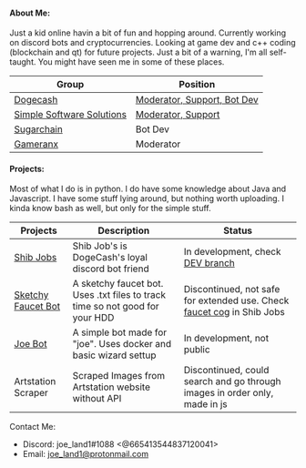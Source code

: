 #### About Me:
    
Just a kid online havin a bit of fun and hopping around. Currently working on discord bots and cryptocurrencies. Looking at game dev and c++ coding (blockchain and qt) for future projects. Just a bit of a warning, I'm all self-taught. You might have seen me in some of these places.

Group | Position
------- | -------
[Dogecash](https://dogec.io)|[Moderator, Support, Bot Dev](https://discord.gg/J6bHHRB)
[Simple Software Solutions](https://sssolutions.io/)|[Moderator, Support](https://discord.gg/Ah9TP92)
[Sugarchain](https://sugarchain.org/)|Bot Dev
[Gameranx](https://discord.com/invite/gameranx)|Moderator

#### Projects:

Most of what I do is in python. I do have some knowledge about Java and Javascript. I have some stuff lying around, but nothing worth uploading.  I kinda know bash as well, but only for the simple stuff.

Projects | Description | Status
-------- | ----------- | ------
[Shib Jobs](https://github.com/joeland1/Shib-Jobs)|Shib Job's is DogeCash's loyal discord bot friend|In development, check [DEV branch](https://github.com/joeland1/Shib-Jobs/tree/dev)
[Sketchy Faucet Bot](https://github.com/joeland1/faucet-discord)|A sketchy faucet bot. Uses .txt files to track time so not good for your HDD|Discontinued, not safe for extended use. Check [faucet cog](https://github.com/joeland1/Shib-Jobs/blob/master/cogs/faucet.py) in Shib Jobs
[Joe Bot](https://github.com/joeland1/aboutme)|A simple bot made for "joe". Uses docker and basic wizard settup|In development, not public
Artstation Scraper|Scraped Images from Artstation website without API|Discontinued, could search and go through images in order only, made in js

Contact Me:

* Discord: joe_land1#1088 <@665413544837120041>
* Email: joe_land1@protonmail.com

